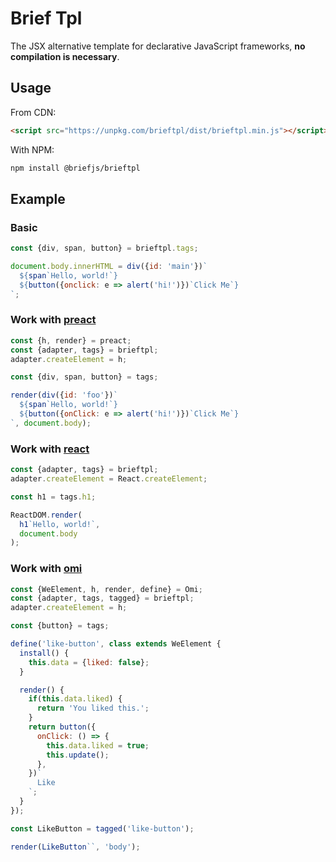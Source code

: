 # Brief Tpl

The JSX alternative template for declarative JavaScript frameworks, **no compilation is necessary**.

## Usage

From CDN:

```html
<script src="https://unpkg.com/brieftpl/dist/brieftpl.min.js"></script>
```

With NPM:

```bash
npm install @briefjs/brieftpl
```

## Example

### Basic

```js
const {div, span, button} = brieftpl.tags;

document.body.innerHTML = div({id: 'main'})`
  ${span`Hello, world!`}
  ${button({onclick: e => alert('hi!')})`Click Me`}
`;
```

### Work with [preact](https://github.com/developit/preact)

```js
const {h, render} = preact;
const {adapter, tags} = brieftpl;
adapter.createElement = h;

const {div, span, button} = tags;

render(div({id: 'foo'})`
  ${span`Hello, world!`}
  ${button({onClick: e => alert('hi!')})`Click Me`}
`, document.body);
```

### Work with [react](https://github.com/facebook/react)

```js
const {adapter, tags} = brieftpl;
adapter.createElement = React.createElement;

const h1 = tags.h1;

ReactDOM.render(
  h1`Hello, world!`,
  document.body
);
```

### Work with [omi](https://github.com/Tencent/omi)

```js
const {WeElement, h, render, define} = Omi;
const {adapter, tags, tagged} = brieftpl;
adapter.createElement = h;

const {button} = tags;

define('like-button', class extends WeElement {
  install() {
    this.data = {liked: false};
  }

  render() {
    if(this.data.liked) {
      return 'You liked this.';
    }
    return button({
      onClick: () => {
        this.data.liked = true;
        this.update();
      },
    })`
      Like
    `;
  }
});

const LikeButton = tagged('like-button');

render(LikeButton``, 'body');
```
